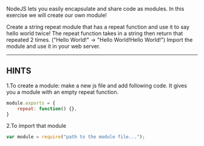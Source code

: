 NodeJS lets you easily encapsulate and share code as modules. In this exercise we will create our own module!

Create a string repeat module that has a repeat function and use it to say hello world twice!
The repeat function takes in a string then return that repeated 2 times. ("Hello World!" -> "Hello World!Hello World!")
Import the module and use it in your web server.

-----------------------------

## HINTS

1.To create a module: make a new js file and add following code. It gives you a module with an empty repeat function.
```js
module.exports = {
    repeat: function() {},
}
```
2.To import that module
```js
var module = require("path to the module file...");
```

